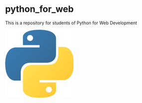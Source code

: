 # python_for_web

This is a repository for students of Python for Web Development

![banner](https://github.com/juliacodessometimes/python_for_web/blob/main/api_practice/static/1.png)
